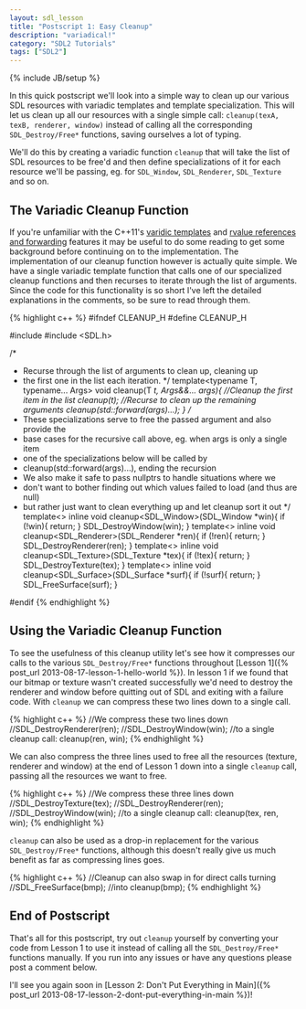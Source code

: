 ```yaml
---
layout: sdl_lesson
title: "Postscript 1: Easy Cleanup"
description: "variadical!"
category: "SDL2 Tutorials"
tags: ["SDL2"]
---
```

{% include JB/setup %}

In this quick postscript we'll look into a simple way to clean up our various SDL resources with variadic templates
and template specialization. This will let us clean up all our resources with a single simple call:
`cleanup(texA, texB, renderer, window)` instead of calling all the corresponding `SDL_Destroy/Free*` functions,
saving ourselves a lot of typing.

We'll do this by creating a variadic function `cleanup` that will take the list of SDL resources to be free'd and then
define specializations of it for each resource we'll be passing, eg. for `SDL_Window`, `SDL_Renderer`, `SDL_Texture`
and so on.

<!--more-->

The Variadic Cleanup Function
-
If you're unfamiliar with the C++11's [varidic templates](http://en.wikipedia.org/wiki/Variadic_template) and
[rvalue references and forwarding](http://thbecker.net/articles/rvalue_references/section_01.html) features it may be useful
to do some reading to get some background before continuing on to the implementation. The implementation
of our cleanup function however is actually quite simple. We have a single variadic template function that
calls one of our specialized cleanup functions and then recurses to iterate through the list of arguments.
Since the code for this functionality is so short I've left the detailed explanations in the comments, so be sure to
read through them.

{% highlight c++ %}
#ifndef CLEANUP_H
#define CLEANUP_H

#include <utility>
#include <SDL.h>

/*
 * Recurse through the list of arguments to clean up, cleaning up
 * the first one in the list each iteration.
 */
template<typename T, typename... Args>
void cleanup(T *t, Args&&... args){
	//Cleanup the first item in the list
	cleanup(t);
	//Recurse to clean up the remaining arguments
	cleanup(std::forward<Args>(args)...);
}
/*
 * These specializations serve to free the passed argument and also provide the
 * base cases for the recursive call above, eg. when args is only a single item
 * one of the specializations below will be called by
 * cleanup(std::forward<Args>(args)...), ending the recursion
 * We also make it safe to pass nullptrs to handle situations where we
 * don't want to bother finding out which values failed to load (and thus are null)
 * but rather just want to clean everything up and let cleanup sort it out
 */
template<>
inline void cleanup<SDL_Window>(SDL_Window *win){
	if (!win){
		return;
	}
	SDL_DestroyWindow(win);
}
template<>
inline void cleanup<SDL_Renderer>(SDL_Renderer *ren){
	if (!ren){
		return;
	}
	SDL_DestroyRenderer(ren);
}
template<>
inline void cleanup<SDL_Texture>(SDL_Texture *tex){
	if (!tex){
		return;
	}
	SDL_DestroyTexture(tex);
}
template<>
inline void cleanup<SDL_Surface>(SDL_Surface *surf){
	if (!surf){
		return;
	}
	SDL_FreeSurface(surf);
}

#endif
{% endhighlight %}
<br />

Using the Variadic Cleanup Function
-
To see the usefulness of this cleanup utility let's see how it compresses our calls to the various
`SDL_Destroy/Free*` functions throughout [Lesson 1]({% post_url 2013-08-17-lesson-1-hello-world %}).
In lesson 1 if we found that our bitmap or texture wasn't created successfully we'd need to destroy
the renderer and window before quitting out of SDL and exiting with a failure code. With `cleanup`
we can compress these two lines down to a single call.

{% highlight c++ %}
//We compress these two lines down
//SDL_DestroyRenderer(ren);
//SDL_DestroyWindow(win);
//to a single cleanup call:
cleanup(ren, win);
{% endhighlight %}
<br />

We can also compress the three lines used to free all the resources (texture, renderer and window) at the end of
Lesson 1 down into a single `cleanup` call, passing all the resources we want to free.

{% highlight c++ %}
//We compress these three lines down
//SDL_DestroyTexture(tex);
//SDL_DestroyRenderer(ren);
//SDL_DestroyWindow(win);
//to a single cleanup call:
cleanup(tex, ren, win);
{% endhighlight %}
<br />

`cleanup` can also be used as a drop-in replacement for the various `SDL_Destroy/Free*` functions, although this
doesn't really give us much benefit as far as compressing lines goes.

{% highlight c++ %}
//Cleanup can also swap in for direct calls turning
//SDL_FreeSurface(bmp);
//into
cleanup(bmp);
{% endhighlight %}
<br />

End of Postscript
-
That's all for this postscript, try out `cleanup` yourself by converting your code from Lesson 1 to use it instead of
calling all the `SDL_Destroy/Free*` functions manually. If you run into any issues or have any questions
please post a comment below.

I'll see you again soon in
[Lesson 2: Don't Put Everything in Main]({% post_url 2013-08-17-lesson-2-dont-put-everything-in-main %})!

